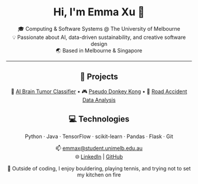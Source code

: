 <h1 align="center">Hi, I'm Emma Xu 👋</h1>

<p align="center">
  🎓 Computing & Software Systems @ The University of Melbourne <br/>
  💡 Passionate about AI, data-driven sustainability, and creative software design <br/>
  🌏 Based in Melbourne & Singapore
</p>

---

<h2 align="center">🔧 Projects</h2>
<p align="center">
  🧠 <a href="https://github.com/exyw/AI-brain-tumor-classifier">AI Brain Tumor Classifier</a> • 
  🎮 <a href="https://github.com/exyw/Pseudo-Donkey-Kong">Pseudo Donkey Kong</a> • 
  🚗 <a href="https://github.com/exyw/Road-Accident-Data-Analysis">Road Accident Data Analysis</a>
</p>

<h2 align="center">💻 Technologies</h2>
<p align="center">
  Python · Java · TensorFlow · scikit-learn · Pandas · Flask · Git
</p>

<p align="center">
  📫 <a href="mailto:emmax@student.unimelb.edu.au">emmax@student.unimelb.edu.au</a> <br/>
  🌐 <a href="https://au.linkedin.com/in/emma-xu-97a0b4287">LinkedIn</a> | 
  <a href="https://github.com/exyw">GitHub</a>
</p>

<p align="center">
  🧗 Outside of coding, I enjoy bouldering, playing tennis, and trying not to set my kitchen on fire
</p>
